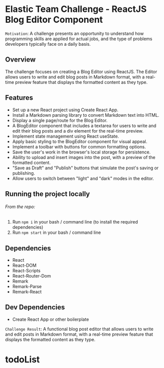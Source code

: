 # Elastic Team Challenge - ReactJS Blog Editor Component

`Motivation`:
A challenge presents an opportunity to understand how programming skills are applied for actual jobs, and the type of problems developers typically face on a daily basis.

## Overview

The challenge focuses on creating a Blog Editor using ReactJS. The Editor allows users to write and edit blog posts in Markdown format, with a real-time preview feature that displays the formatted content as they type.

## Features

- Set up a new React project using Create React App.
- Install a Markdown parsing library to convert Markdown text into HTML.
- Display a single page/route for the Blog Editor.
- A BlogEditor component that includes a textarea for users to write and edit their blog posts and a div element for the real-time preview.
- Implement state management using React useState.
- Apply basic styling to the BlogEditor component for visual appeal.
- Implement a toolbar with buttons for common formatting options.
- Save the user's work in the browser's local storage for persistence.
- Ability to upload and insert images into the post, with a preview of the formatted content.
- "Save as Draft" and "Publish" buttons that simulate the post's saving or publishing.
- Allow users to switch between "light" and "dark" modes in the editor.

## Running the project locally

###### From the repo:

1. Run `npm i` in your bash / command line (to install the required dependencies)
2. Run `npm start` in your bash / command line

## Dependencies

- React
- React-DOM
- React-Scripts
- React-Router-Dom
- Remark
- Remark-Parse
- Remark-React

## Dev Dependencies

- Create React App or other boilerplate

`Challenge Result`: 
A functional blog post editor that allows users to write and edit posts in Markdown format, with a real-time preview feature that displays the formatted content as they type.
# todoList
